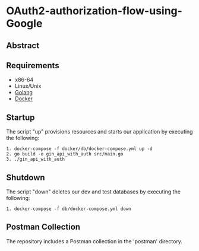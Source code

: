 # OAuth2-authorization-flow-using-Google

## Abstract


## Requirements

* x86-64
* Linux/Unix
* [Golang](https://go.dev/)
* [Docker](https://www.docker.com/products/docker-desktop/)

## Startup

The script "up" provisions resources and starts our application by executing the following:
```
1. docker-compose -f docker/db/docker-compose.yml up -d
2. go build -o gin_api_with_auth src/main.go
3. ./gin_api_with_auth
```

## Shutdown

The script "down" deletes our dev and test databases by executing the following:
```
1. docker-compose -f db/docker-compose.yml down
```

## Postman Collection

The repository includes a Postman collection in the 'postman' directory.